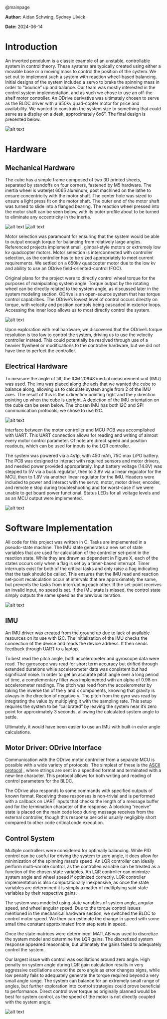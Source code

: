 @mainpage

**Author:** Aidan Schwing, Sydney Ulvick

**Date:**  2024-06-14


# Introduction
An inverted pendulum is a classic example of an unstable, controllable system in control theory. These systems are typically created using either a movable base or a moving mass to control the position of the system. We set out to implement such a system with reaction wheel-based balancing.  Initial designs of the system included a servo to brake the spinning mass in order to “bounce” up and balance. Our team was mostly interested in the control system implementation, and as such we chose to use an off-the-shelf motor controller. An ODrive derivative was ultimately chosen to serve as the BLDC driver with a 650kv quad-copter motor for price and availability. We wanted to constrain the system size to something that could serve as a display on a desk, approximately 6x6”. The final design is presented below. 

![alt text](https://github.com/AidanSchwing/inertia_balancer/blob/main/balancer_code/Core/Pages/image-1.png)

# Hardware

## Mechanical Hardware
The cube has a simple frame composed of two 3D printed sheets, separated by standoffs on four corners, fastened by M5 hardware. The inertia wheel is waterjet 6065 aluminum, post machined on the lathe to ensure concentricity with the motor shaft. The center hole was sized to ensure a light press fit on the motor shaft. The outer end of the motor shaft was turned to slide into a flanged bearing. The reaction wheel pressed into the motor shaft can be seen below, with its outer profile about to be turned to eliminate any eccentricity in the inertia.

![alt text](https://github.com/AidanSchwing/inertia_balancer/blob/main/balancer_code/Core/Pages/image-1.png)
![alt text](https://github.com/AidanSchwing/inertia_balancer/blob/main/balancer_code/Core/Pages/image-2.png)

Motor selection was paramount for ensuring that the system would be able to output enough torque for balancing from relatively large angles. Referenced projects implement small, gimbal-style motors or extremely low kv quadcopter motors. Motor selection is interconnected with controller selection, as the controller has to be sized appropriately to meet current requirements. We settled on a 650kv quadcopter motor due to the low kv and ability to use an ODrive field-oriented-control (FOC).

Original plans for the project were to directly control wheel torque for the purposes of manipulating system angle. Torque output by the rotating wheel can be directly related to the system angle, as discussed later in the system modeling section. ODrive is an open-source system that has torque control capabilities. The ODrive’s lowest level of control occurs directly on torque, with velocity and position controls being cascaded in exterior loops. Accessing the inner loop allows us to most directly control the system. 

![alt text](https://github.com/AidanSchwing/inertia_balancer/blob/main/balancer_code/Core/Pages/image-3.png)

Upon exploration with real hardware, we discovered that the ODrive’s torque resolution is too low to control the system, driving us to use the velocity controller instead. This could potentially be resolved through use of a heavier flywheel or modifications to the controller hardware, but we did not have time to perfect the controller. 

## Electrical Hardware
To measure the angle of tilt, the ICM 20948 inertial measurement unit (IMU) was used. The imu was placed along the axis that we wanted the cube to balance along, allowing us to calculate system angle from 2 of the IMU axes. The result of this is the x direction pointing right and the y direction pointing up when the cube is upright. A depiction of the IMU orientation on the cube can be seen below. The chosen IMU has both I2C and SPI communication protocols; we chose to use I2C.  

![alt text](https://github.com/AidanSchwing/inertia_balancer/blob/main/balancer_code/Core/Pages/image-4.png)

Interface between the motor controller and MCU PCB was accomplished with UART. This UART connection allows for reading and writing of almost every motor control parameter. Of note are direct speed and position readouts, which can be used for inputs to the LQR controller. 

The system was powered via a 4s1p, with 450 mAh, 75C max LiPO battery. The PCB was designed to interact with required sensors and motor drivers, and needed power provided appropriately. Input battery voltage (14.8V) was stepped to 5V via a buck regulator, then to 3.8V via a linear regulator for the MCU, then to 1.8V via another linear regulator for the IMU. Headers were included to power and interact with the servo, motor, motor driver, encoder, and remote e stop during troubleshooting and for worst-case if we were unable to get board power functional. Status LEDs for all voltage levels and as an MCU output were implemented. 

![alt text](https://github.com/AidanSchwing/inertia_balancer/blob/main/balancer_code/Core/Pages/image-5.png)

# Software Implementation
All code for this project was written in C. Tasks are implemented in a pseudo-state machine. The IMU state generates a new set of state variables that are used for calculation of the controller set-point in the reaction state. While they are drawn as dependent in Figure X, each of the states occurs only when a flag is set by a timer-based interrupt. Timer interrupts exist for both of the critical tasks and only raise a flag indicating that the task should be called. This ensures that the IMU read and reaction set-point recalculation occur at intervals that are approximately the same, but prevents the tasks from interrupting each other. If the set-point receives an invalid input, no speed is set. If the IMU state is missed, the control state simply outputs the same speed as the previous iteration. 

![alt text](https://github.com/AidanSchwing/inertia_balancer/blob/main/balancer_code/Core/Pages/image-6.png)

## IMU
An IMU driver was created from the ground up due to lack of available resources on its use with I2C. The initialization of the IMU checks the connection of the device and reads the device address. It then sends feedback through UART to a laptop. 

To best read the pitch angle, both accelerometer and gyroscope data were read. The gyroscope was read for short term accuracy but drifted through extended durations while accelerometer data was consistent but had significant noise. In order to get an accurate pitch angle over a long period of time, a complementary filter was implemented with an alpha of 0.98 on accelerometer readings. The pitch was read from the accelerometer by taking the inverse tan of the y and x components, knowing that gravity is always in the direction of negative y. The pitch from the gyro was read by integrating the value by multiplying it with the sampling rate. This setup requires the system to be “calibrated” by leaving the system near it’s zero point for approximately 3 seconds, allowing the calculated system angle to settle. 

Ultimately, it would have been easier to use an IMU with built-in euler angle calculations. 

## Motor Driver: ODrive Interface
Communication with the ODrive motor controller from a separate MCU is possible with a wide variety of protocols. The simplest of these is the [ASCII protocol](https://docs.odriverobotics.com/v/latest/manual/ascii-protocol.html) , where strings are sent in a specified format and terminated with a new-line character. This protocol allows for both writing and reading of control parameters for the BLDC. 

The ODrive also responds to some commands with specified outputs of known format. Receiving these responses is non-trivial and is performed with a callback on UART inputs that checks the length of a message buffer and for the termination character of the response. A blocking “receive” state is placed on the main code loop during message receives from the external controller, though this response period is usually negligibly short compared to other code critical code execution.  

## Control System
Multiple controllers were considered for optimally balancing. While PID control can be useful for driving the system to zero angle, it does allow for minimization of the spinning mass’s speed. An LQR controller can ideally perform multi-variate control, as the controlled variable can be treated as a function of the chosen state variables. An LQR controller can minimize system angle and wheel speed if optimized correctly. LQR controller implementation is also computationally inexpensive, as once the state variables are determined it is simply a matter of multiplying said state variables by their respective gains. 

The system was modeled using state variables of system angle, angular speed, and wheel angular speed. Due to the torque control issues mentioned in the mechanical hardware section, we switched the BLDC to control motor speed. We then can estimate the change in speed with some small time constant approximated from step tests in speed.

Once the state matrices were determined, MATLAB was used to discretize the system model and determine the LQR gains. The discretized system response appeared reasonable, but ultimately the gains failed to adequately control the system. 

Our largest issue with control was oscillations around zero angle. High penalty on system angle during LQR gain calculation results in very aggressive oscillations around the zero angle as error changes signs, while low penalty fails to adequately generate the torque required beyond a very small angle range. The system can balance for an extremely small range of angles, but further exploration into control strategies could prove beneficial to performance. Direct control over torque as originally planned would be best for system control, as the speed of the motor is not directly coupled with the system angle. 

![alt text](https://github.com/AidanSchwing/inertia_balancer/blob/main/balancer_code/Core/Pages/image-7.png)
